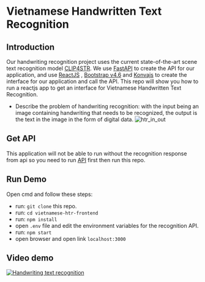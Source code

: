 # Vietnamese Handwritten Text Recognition

## Introduction
Our handwriting recognition project uses the current state-of-the-art scene text recognition model [CLIP4STR](https://github.com/VamosC/CLIP4STR). We use [FastAPI](https://fastapi.tiangolo.com/) to create the API for our application, and use [ReactJS](https://react.dev/) , [Bootstrap v4.6](https://getbootstrap.com/docs/4.6/getting-started/introduction/) and [Konvajs](https://konvajs.org/index.html) to create the interface for our application and call the API. This repo will show you how to run a reactjs app to get an interface for Vietnamese Handwritten Text Recognition.

- Describe the problem of handwriting recognition: with the input being an image containing handwriting that needs to be recognized, the output is the text in the image in the form of digital data.
![htr_in_out](https://github.com/TruongNoDame/vietnamese_htr_frontend/blob/main/images/htr_in_out.png)

## Get API
This application will not be able to run without the recognition response from api so you need to run [API](https://github.com/ntdat02092002/vietnamese-htr-api) first then run this repo.

## Run Demo
Open cmd and follow these steps: 
- run: `git clone` this repo.
- run: `cd vietnamese-htr-frontend`
- run: `npm install`
- open `.env` file and edit the environment variables for the recognition API.
- run: `npm start`
- open browser and open link `localhost:3000`

## Video demo
[![Handwriting text recognition](https://github.com/TruongNoDame/vietnamese-htr-frontend/blob/main/images/video_demo.png)](https://www.youtube.com/watch?v=cB48SvzkSvo "Handwriting text recognition")
